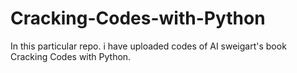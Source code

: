 # Cracking-Codes-with-Python

In this particular repo. i have uploaded codes of AI sweigart's book Cracking Codes with Python.
